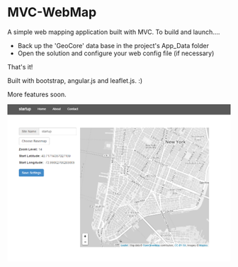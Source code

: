 MVC-WebMap
==========

A simple web mapping application built with MVC. To build and launch....
 - Back up the 'GeoCore' data base in the project's App_Data folder
 - Open the solution and configure your web config file (if necessary) 
 
 That's it!


Built with bootstrap, angular.js and leaflet.js. :) 

More features soon. 

![alt tag](https://raw.githubusercontent.com/joshpierro/MVC-WebMap/master/ScreenShot.png)
